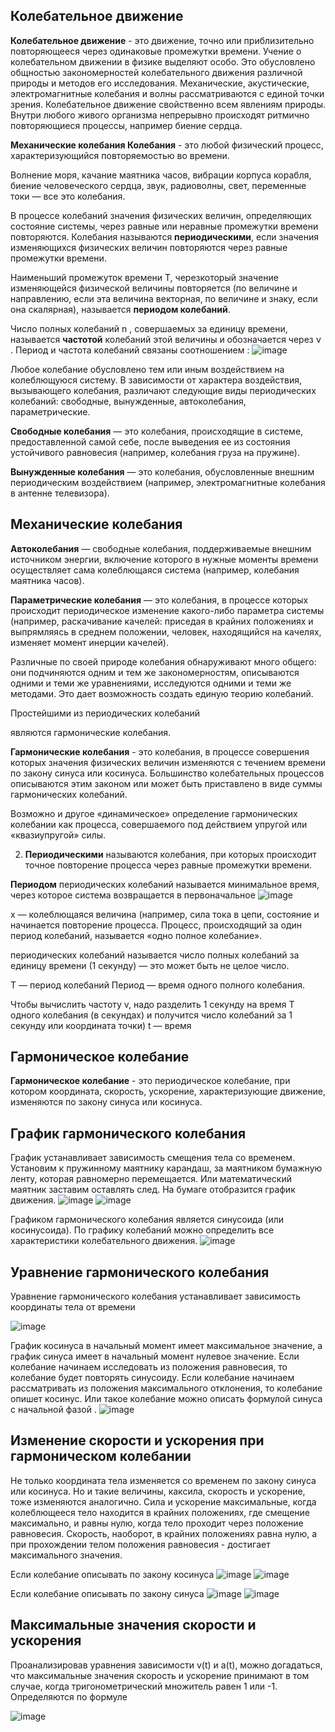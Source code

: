 ## __Колебательное движение__ ##

__Колебательное движение__ - это движение, точно или приблизительно повторяющееся через одинаковые промежутки времени. Учение о колебательном движении в физике выделяют особо. Это обусловлено общностью закономерностей колебательного движения различной природы и методов его исследования. Механические, акустические, электромагнитные колебания и волны рассматриваются с единой точки зрения. Колебательное движение свойственно всем явлениям природы. Внутри любого живого организма непрерывно происходят ритмично повторяющиеся процессы, например биение сердца.

 __Механические колебания Колебания__ - это любой физический процесс, характеризующийся повторяемостью во времени.

Волнение моря, качание маятника часов, вибрации корпуса корабля, биение человеческого сердца, звук, радиоволны, свет, переменные токи — все это колебания.

В процессе колебаний значения физических величин, определяющих состояние системы, через равные или неравные промежутки времени повторяются. Колебания называются __периодическими__, если значения изменяющихся физических величин повторяются через равные промежутки времени.

Наименьший промежуток времени Т, черезкоторый значение изменяющейся физической величины повторяется (по величине и направлению, если эта величина векторная, по величине и знаку, если она скалярная), называется __периодом колебаний__.

Число полных колебаний n , совершаемых за единицу времени, называется __частотой__ колебаний этой величины и обозначается через ν . Период и частота колебаний связаны соотношением :    ![image](https://github.com/Milanistov/DZhome/assets/164164134/15146f4d-d308-4af0-93bd-6f195001207d)


Любое колебание обусловлено тем или иным воздействием на колеблющуюся систему. В зависимости от характера воздействия, вызывающего колебания, различают следующие виды периодических колебаний: свободные, вынужденные, автоколебания, параметрические.

__Свободные колебания__ — это колебания, происходящие в системе, предоставленной самой себе, после выведения ее из состояния устойчивого равновесия (например, колебания груза на пружине).

__Вынужденные колебания__ — это колебания, обусловленные внешним периодическим воздействием (например, электромагнитные колебания в антенне телевизора).

## __Механические  колебания__ ##

__Автоколебания__ — свободные колебания, поддерживаемые внешним источником энергии, включение которого в нужные моменты времени осуществляет сама колеблющаяся система (например, колебания маятника часов).                                                                                                      

__Параметрические  колебания__ — это колебания, в  процессе  которых происходит периодическое изменение какого-либо параметра системы   (например,  раскачивание качелей: приседая  в  крайних  положениях  и  выпрямляясь  в среднем  положении, человек, находящийся на качелях, изменяет момент инерции качелей).

  Различные по своей природе колебания обнаруживают много общего: они подчиняются одним и тем же закономерностям, описываются одними и теми же уравнениями, исследуются одними и теми же методами. Это дает возможность создать единую теорию колебаний.

Простейшими из периодических колебаний

являются гармонические колебания.

__Гармонические колебания__ - это колебания, в процессе совершения которых значения физических величин изменяются с течением времени по закону синуса или косинуса. Большинство колебательных процессов описываются этим законом или может быть приставлено в виде суммы гармонических колебаний.

 Возможно и другое «динамическое» определение гармонических колебании как процесса, совершаемого под действием упругой или «квазиупругой»
силы.

2. __Периодическими__ называются колебания, при которых происходит точное повторение процесса через равные промежутки времени.

__Периодом__ периодических колебаний называется минимальное время, через которое система возвращается в первоначальное
![image](https://github.com/Milanistov/DZhome/assets/164164134/27f55f14-b0f4-456e-afa5-5aa7347e2db3)

х — колеблющаяся величина (например, сила тока в цепи, состояние и начинается повторение процесса. Процесс, происходящий за один период колебаний, называется «одно полное колебание».

периодических колебаний называется число полных колебаний за единицу времени (1 секунду) — это может быть не целое число.

Т — период колебаний Период — время одного полного колебания.

Чтобы вычислить частоту v, надо разделить 1 секунду на время Т одного колебания (в секундах) и получится число колебаний за 1 секунду или координата точки) t — время

## __Гармоническое колебание__ ##

__Гармоническое колебание__ - это периодическое колебание, при котором координата, скорость, ускорение, характеризующие движение, изменяются по закону синуса или косинуса.

## __График гармонического колебания__ ##

График устанавливает зависимость смещения тела со временем. Установим к пружинному маятнику карандаш, за маятником бумажную ленту, которая равномерно перемещается. Или математический маятник заставим оставлять след. На бумаге отобразится график движения.
![image](https://github.com/Milanistov/DZhome/assets/164164134/8c676f2c-849f-4ae5-a8a2-6d3d76fff287)
![image](https://github.com/Milanistov/DZhome/assets/164164134/f7f90ec5-ecb6-46a5-bc81-3f1d6afcca03)

Графиком гармонического колебания является синусоида (или косинусоида). По графику колебаний можно определить все характеристики колебательного движения.
![image](https://github.com/Milanistov/DZhome/assets/164164134/c4e7148d-fab7-415b-93d9-95983d3ab247)

## __Уравнение гармонического колебания__ ##

Уравнение гармонического колебания устанавливает зависимость координаты тела от времени

![image](https://github.com/Milanistov/DZhome/assets/164164134/5a845d22-491e-4eaa-98ee-6dfadb796c75)


График косинуса в начальный момент имеет максимальное значение, а график синуса имеет в начальный момент нулевое значение. Если колебание начинаем исследовать из положения равновесия, то колебание будет повторять синусоиду. Если колебание начинаем рассматривать из положения максимального отклонения, то колебание опишет косинус. Или такое колебание можно описать формулой синуса с начальной фазой .
![image](https://github.com/Milanistov/DZhome/assets/164164134/5d935bb0-6f07-4c00-a22a-64d1c8466d95)

## __Изменение скорости и ускорения при гармоническом колебании__ ##

Не только координата тела изменяется со временем по закону синуса или косинуса. Но и такие величины, каксила, скорость и ускорение, тоже изменяются аналогично. Сила и ускорение максимальные, когда колеблющееся тело находится в крайних положениях, где смещение максимально, и равны нулю, когда тело проходит через положение равновесия. Скорость, наоборот, в крайних положениях равна нулю, а при прохождении телом положения равновесия - достигает максимального значения.

Если колебание описывать по закону косинуса
![image](https://github.com/Milanistov/DZhome/assets/164164134/155b31f7-4cad-48f4-a898-663c8d3db7cc)
![image](https://github.com/Milanistov/DZhome/assets/164164134/937a07f9-07e1-4b3d-ab62-d36c9da194e8)

Если колебание описывать по закону синуса
![image](https://github.com/Milanistov/DZhome/assets/164164134/3125def4-7629-45bf-8273-d6e517ebc41f)
![image](https://github.com/Milanistov/DZhome/assets/164164134/051a02ad-2ce2-46fe-90e1-78093b78e390)

## __Максимальные значения скорости и ускорения__ ##

Проанализировав уравнения зависимости v(t) и a(t), можно догадаться, что максимальные значения скорость и ускорение принимают в том случае, когда тригонометрический множитель равен 1 или -1. Определяются по формуле

![image](https://github.com/Milanistov/DZhome/assets/164164134/cf2329d7-db76-4245-bb89-8d7eb27bf331)


